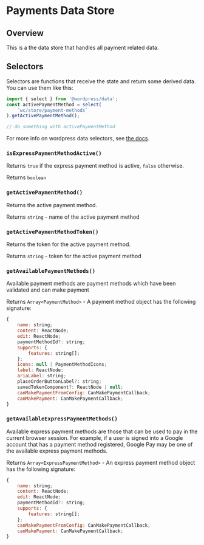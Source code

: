 # Payments Data Store

## Overview

This is a the data store that handles all payment related data.

## Selectors

Selectors are functions that receive the state and return some derived data. You can use them like this:

```js
import { select } from '@wordpress/data';
const activePaymentMethod = select(
	`wc/store/payment-methods`
).getActivePaymentMethod();

// do something with activePaymentMethod
```

For more info on wordpress data selectors, see [the docs](https://developer.wordpress.org/block-editor/packages/packages-data/#select).

### `isExpressPaymentMethodActive()`

Returns `true` if the express payment method is active, `false` otherwise.

Returns `boolean`

### `getActivePaymentMethod()`

Returns the active payment method.

Returns `string` - name of the active payment method

### `getActivePaymentMethodToken()`

Returns the token for the active payment method.

Returns `string` - token for the active payment method

### `getAvailablePaymentMethods()`

Available payment methods are payment methods which have been validated and can make payment

Returns `Array<PaymentMethod>` - A payment method object has the following signature:

```js
{
	name: string;
	content: ReactNode;
	edit: ReactNode;
	paymentMethodId?: string;
	supports: {
		features: string[];
	};
	icons: null | PaymentMethodIcons;
	label: ReactNode;
	ariaLabel: string;
	placeOrderButtonLabel?: string;
	savedTokenComponent?: ReactNode | null;
	canMakePaymentFromConfig: CanMakePaymentCallback;
	canMakePayment: CanMakePaymentCallback;
}
```

### `getAvailableExpressPaymentMethods()`

Available express payment methods are those that can be used to pay in the current browser session. For example, if a user is signed into a Google account that has a payment method registered, Google Pay may be one of the available express payment methods.

Returns `Array<ExpressPaymentMethod>` - An express payment method object has the following signature:

```js
{
	name: string;
	content: ReactNode;
	edit: ReactNode;
	paymentMethodId?: string;
	supports: {
		features: string[];
	};
	canMakePaymentFromConfig: CanMakePaymentCallback;
	canMakePayment: CanMakePaymentCallback;
}
```
